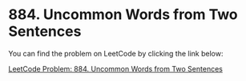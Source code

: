 # 884. Uncommon Words from Two Sentences

You can find the problem on LeetCode by clicking the link below:

[LeetCode Problem: 884. Uncommon Words from Two Sentences](https://leetcode.com/problems/uncommon-words-from-two-sentences/description/?envType=daily-question&envId=2024-09-17)
